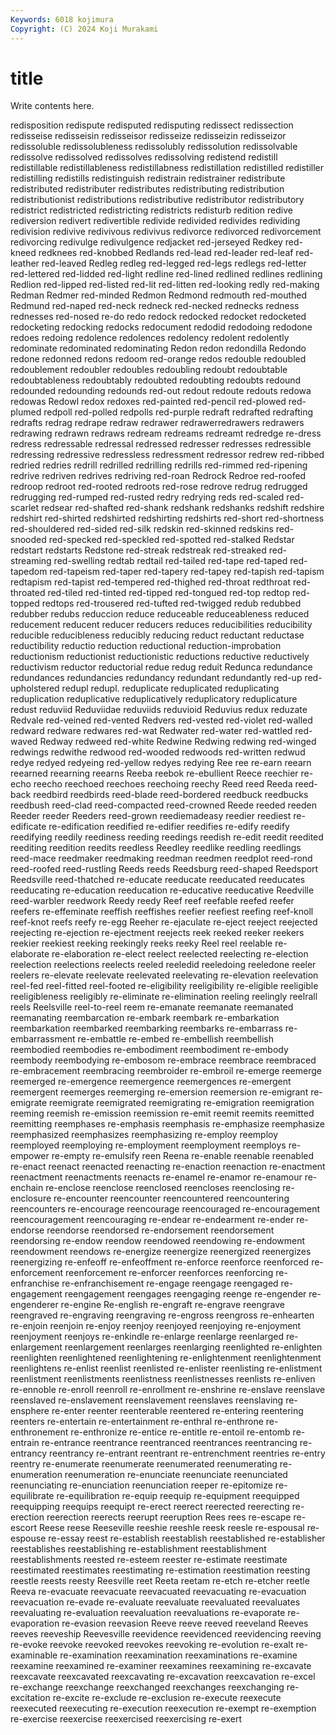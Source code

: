 ```yaml
---
Keywords: 6018 kojimura
Copyright: (C) 2024 Koji Murakami
---
```


# title

Write contents here.



redisposition redispute redisputed redisputing redissect redissection
redisseise redisseisin redisseisor redisseize redisseizin redisseizor redissoluble redissolubleness redissolubly redissolution
redissolvable redissolve redissolved redissolves redissolving redistend redistill redistillable redistillableness redistillabness
redistillation redistilled redistiller redistilling redistills redistinguish redistrain redistrainer redistribute redistributed
redistributer redistributes redistributing redistribution redistributionist redistributions redistributive redistributor redistributory redistrict
redistricted redistricting redistricts redisturb redition redive rediversion redivert redivertible redivide
redivided redivides redividing redivision redivive redivivous redivivus redivorce redivorced redivorcement
redivorcing redivulge redivulgence redjacket red-jerseyed Redkey red-kneed redknees red-knobbed Redlands
red-lead red-leader red-leaf red-leather red-leaved Redleg redleg red-legged red-legs redlegs
red-letter red-lettered red-lidded red-light redline red-lined redlined redlines redlining Redlion
red-lipped red-listed red-lit red-litten red-looking redly red-making Redman Redmer red-minded
Redmon Redmond redmouth red-mouthed Redmund red-naped red-neck redneck red-necked rednecks
redness rednesses red-nosed re-do redo redock redocked redocket redocketed redocketing
redocking redocks redocument redodid redodoing redodone redoes redoing redolence redolences
redolency redolent redolently redominate redominated redominating Redon redon redondilla Redondo
redone redonned redons redoom red-orange redos redouble redoubled redoublement redoubler
redoubles redoubling redoubt redoubtable redoubtableness redoubtably redoubted redoubting redoubts redound
redounded redounding redounds red-out redout redoute redouts redowa redowas Redowl
redox redoxes red-painted red-pencil red-plowed red-plumed redpoll red-polled redpolls red-purple
redraft redrafted redrafting redrafts redrag redrape redraw redrawer redrawerredrawers redrawers
redrawing redrawn redraws redream redreams redreamt redredge re-dress redress redressable
redressal redressed redresser redresses redressible redressing redressive redressless redressment redressor
redrew red-ribbed redried redries redrill redrilled redrilling redrills red-rimmed red-ripening
redrive redriven redrives redriving red-roan Redrock Redroe red-roofed redroop redroot
red-rooted redroots red-rose redrove redrug redrugged redrugging red-rumped red-rusted redry
redrying reds red-scaled red-scarlet redsear red-shafted red-shank redshank redshanks redshift
redshire redshirt red-shirted redshirted redshirting redshirts red-short red-shortness red-shouldered red-sided
red-silk redskin red-skinned redskins red-snooded red-specked red-speckled red-spotted red-stalked Redstar
redstart redstarts Redstone red-streak redstreak red-streaked red-streaming red-swelling redtab redtail
red-tailed red-tape red-taped red-tapedom red-tapeism red-taper red-tapery red-tapey red-tapish red-tapism
redtapism red-tapist red-tempered red-thighed red-throat redthroat red-throated red-tiled red-tinted red-tipped
red-tongued red-top redtop red-topped redtops red-trousered red-tufted red-twigged redub redubbed
redubber redubs reduccion reduce reduceable reduceableness reduced reducement reducent reducer
reducers reduces reducibilities reducibility reducible reducibleness reducibly reducing reduct reductant
reductase reductibility reductio reduction reductional reduction-improbation reductionism reductionist reductionistic reductions
reductive reductively reductivism reductor reductorial redue redug reduit Redunca redundance
redundances redundancies redundancy redundant redundantly red-up red-upholstered redupl redupl. reduplicate
reduplicated reduplicating reduplication reduplicative reduplicatively reduplicatory reduplicature redust reduviid Reduviidae
reduviids reduvioid Reduvius redux reduzate Redvale red-veined red-vented Redvers red-vested
red-violet red-walled redward redware redwares red-wat Redwater red-water red-wattled red-waved
Redway redweed red-white Redwine Redwing redwing red-winged redwings redwithe redwood
red-wooded redwoods red-written redwud redye redyed redyeing red-yellow redyes redying
Ree ree re-earn reearn reearned reearning reearns Reeba reebok re-ebullient
Reece reechier re-echo reecho reechoed reechoes reechoing reechy Reed reed
Reeda reed-back reedbird reedbirds reed-blade reed-bordered reedbuck reedbucks reedbush reed-clad
reed-compacted reed-crowned Reede reeded reeden Reeder reeder Reeders reed-grown reediemadeasy
reedier reediest re-edificate re-edification reedified re-edifier reedifies re-edify reedify reedifying
reedily reediness reeding reedings reedish re-edit reedit reedited reediting reedition
reedits reedless Reedley reedlike reedling reedlings reed-mace reedmaker reedmaking reedman
reedmen reedplot reed-rond reed-roofed reed-rustling Reeds reeds Reedsburg reed-shaped Reedsport
Reedsville reed-thatched re-educate reeducate reeducated reeducates reeducating re-education reeducation re-educative
reeducative Reedville reed-warbler reedwork Reedy reedy Reef reef reefable reefed
reefer reefers re-effeminate reeffish reeffishes reefier reefiest reefing reef-knoll reef-knot
reefs reefy re-egg Reeher re-ejaculate re-eject reeject reejected reejecting re-ejection
re-ejectment reejects reek reeked reeker reekers reekier reekiest reeking reekingly
reeks reeky Reel reel reelable re-elaborate re-elaboration re-elect reelect reelected
reelecting re-election reelection reelections reelects reeled reeledid reeledoing reeledone reeler
reelers re-elevate reelevate reelevated reelevating re-elevation reelevation reel-fed reel-fitted reel-footed
re-eligibility reeligibility re-eligible reeligible reeligibleness reeligibly re-eliminate re-elimination reeling reelingly
reelrall reels Reelsville reel-to-reel reem re-emanate reemanate reemanated reemanating reembarcation
re-embark reembark re-embarkation reembarkation reembarked reembarking reembarks re-embarrass re-embarrassment re-embattle
re-embed re-embellish reembellish reembodied reembodies re-embodiment reembodiment re-embody reembody reembodying
re-embosom re-embrace reembrace reembraced re-embracement reembracing reembroider re-embroil re-emerge reemerge
reemerged re-emergence reemergence reemergences re-emergent reemergent reemerges reemerging re-emersion reemersion
re-emigrant re-emigrate reemigrate reemigrated reemigrating re-emigration reemigration reeming reemish re-emission
reemission re-emit reemit reemits reemitted reemitting reemphases re-emphasis reemphasis re-emphasize
reemphasize reemphasized reemphasizes reemphasizing re-employ reemploy reemployed reemploying re-employment reemployment
reemploys re-empower re-empty re-emulsify reen Reena re-enable reenable reenabled re-enact
reenact reenacted reenacting re-enaction reenaction re-enactment reenactment reenactments reenacts re-enamel
re-enamor re-enamour re-enchain re-enclose reenclose reenclosed reencloses reenclosing re-enclosure re-encounter
reencounter reencountered reencountering reencounters re-encourage reencourage reencouraged re-encouragement reencouragement reencouraging
re-endear re-endearment re-ender re-endorse reendorse reendorsed re-endorsement reendorsement reendorsing re-endow
reendow reendowed reendowing re-endowment reendowment reendows re-energize reenergize reenergized reenergizes
reenergizing re-enfeoff re-enfeoffment re-enforce reenforce reenforced re-enforcement reenforcement re-enforcer reenforces
reenforcing re-enfranchise re-enfranchisement re-engage reengage reengaged re-engagement reengagement reengages reengaging
reenge re-engender re-engenderer re-engine Re-english re-engraft re-engrave reengrave reengraved re-engraving
reengraving re-engross reengross re-enhearten re-enjoin reenjoin re-enjoy reenjoy reenjoyed reenjoying
re-enjoyment reenjoyment reenjoys re-enkindle re-enlarge reenlarge reenlarged re-enlargement reenlargement reenlarges
reenlarging reenlighted re-enlighten reenlighten reenlightened reenlightening re-enlightenment reenlightenment reenlightens re-enlist
reenlist reenlisted re-enlister reenlisting re-enlistment reenlistment reenlistments reenlistness reenlistnesses reenlists
re-enliven re-ennoble re-enroll reenroll re-enrollment re-enshrine re-enslave reenslave reenslaved re-enslavement
reenslavement reenslaves reenslaving re-ensphere re-enter reenter reenterable reentered re-entering reentering
reenters re-entertain re-entertainment re-enthral re-enthrone re-enthronement re-enthronize re-entice re-entitle re-entoil
re-entomb re-entrain re-entrance reentrance reentranced reentrances reentrancing re-entrancy reentrancy re-entrant
reentrant re-entrenchment reentries re-entry reentry re-enumerate reenumerate reenumerated reenumerating re-enumeration
reenumeration re-enunciate reenunciate reenunciated reenunciating re-enunciation reenunciation reeper re-epitomize re-equilibrate
re-equilibration re-equip reequip re-equipment reequipped reequipping reequips reequipt re-erect reerect
reerected reerecting re-erection reerection reerects reerupt reeruption Rees rees re-escape
re-escort Reese reese Reeseville reeshie reeshle reesk reesle re-espousal re-espouse
re-essay reest re-establish reestablish reestablished re-establisher reestablishes reestablishing re-establishment reestablishment
reestablishments reested re-esteem reester re-estimate reestimate reestimated reestimates reestimating re-estimation
reestimation reesting reestle reests reesty Reesville reet Reeta reetam re-etch
re-etcher reetle Reeva re-evacuate reevacuate reevacuated reevacuating re-evacuation reevacuation re-evade
re-evaluate reevaluate reevaluated reevaluates reevaluating re-evaluation reevaluation reevaluations re-evaporate re-evaporation
re-evasion reevasion Reeve reeve reeved reeveland Reeves reeves reeveship Reevesville
reevidence reevidenced reevidencing reeving re-evoke reevoke reevoked reevokes reevoking re-evolution
re-exalt re-examinable re-examination reexamination reexaminations re-examine reexamine reexamined re-examiner reexamines
reexamining re-excavate reexcavate reexcavated reexcavating re-excavation reexcavation re-excel re-exchange reexchange
reexchanged reexchanges reexchanging re-excitation re-excite re-exclude re-exclusion re-execute reexecute reexecuted
reexecuting re-execution reexecution re-exempt re-exemption re-exercise reexercise reexercised reexercising re-exert
